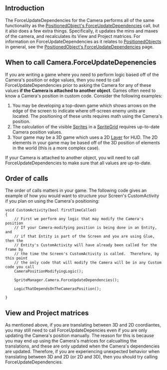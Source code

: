 ## Introduction

The ForceUpdateDependencies for the Camera performs all of the same functionality as the [PositionedObject's ForceUpdateDependencies](/frb/docs/index.php?title=FlatRedBall.PositionedObject.ForceUpdateDependencies.md "FlatRedBall.PositionedObject.ForceUpdateDependencies") call, but it also does a few extra things. Specifically, it updates the mins and maxes of the camera, and recalculates its View and Project matrices. For information on ForceUpdateDependencies as it relates to [PositionedObjects](/frb/docs/index.php?title=FlatRedBall.PositionedObject.md "FlatRedBall.PositionedObject") in general, see the [PositionedObject's ForceUpdateDependencies](/frb/docs/index.php?title=FlatRedBall.PositionedObject.ForceUpdateDependencies.md "FlatRedBall.PositionedObject.ForceUpdateDependencies") page.

## When to call Camera.ForceUpdateDepenencies

If you are writing a game where you need to perform logic based off of the Camera's position or edge values, then you need to call ForceUpdateDependencies prior to asking the Camera for any of these values **if the Camera is attached to another object**. Games often need to know a Camera's position in custom code. Consider the following examples:

1.  You may be developing a top-down game which shows arrows on the edge of the screen to indicate where off-screen enemy units are located. The positioning of these units requires math using the Camera's position.
2.  The calculation of the visible [Sprites](/frb/docs/index.php?title=FlatRedBall.Sprite.md "FlatRedBall.Sprite") in a [SpriteGrid](/frb/docs/index.php?title=FlatRedBall.ManagedSpriteGroups.SpriteGrid.md "FlatRedBall.ManagedSpriteGroups.SpriteGrid") requires up-to-date Camera position values.
3.  Your game may be a 3D game which uses a 2D [Layer](/frb/docs/index.php?title=FlatRedBall.Graphics.Layer.md "FlatRedBall.Graphics.Layer") for HUD. The 2D elements in your game may be based off of the 3D position of elements in the world (this is a more complex case).

If your Camera is attached to another object, you will need to call ForceUpdateDependencies to make sure that all values are up-to-date.

## Order of calls

The order of calls matters in your game. The following code gives an example of how you would want to structure your Screen's CustomActivity if you plan on using the Camera's positioning:

    void CustomActivity(bool firstTimeCalled)
    {
        // First we perform any logic that may modify the Camera's position
        // If your Camera-modifying position is being done in an Entity, and
        // if that Entity is part of the Screen and you are using Glue, then the
        // Entity's CustomActivity will have already been called for the frame by
        // the time the Screen's CustomActivity is called.  Therefore, by this point
        // the only code that will modify the Camera will be in any Custom code you call
        CameraPositionModifyingLogic();
        
        SpriteManager.Camera.ForceUpdateDependencies();
       
        LogicThatDependsOnTheCamerasPosition();
        
    }

## View and Project matrices

As mentioned above, if you are translating between 3D and 2D coordiantes, you may still need to call ForceUpdateDepencies even if you are only updating the Camera's position manually. The reason for this is because you may end up using the Camera's matrices for calcualting the translations, and these are only updated when the Camera's dependencies are updated. Therefore, if you are experiencing unexpected behavior when translating between 3D and 2D (or 2D and 3D), then you should try calling ForceUpdateDependencies.
